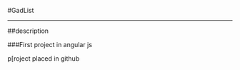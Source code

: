 #GadList

-------------------------

##description

###First project in angular js

p[roject placed in github
